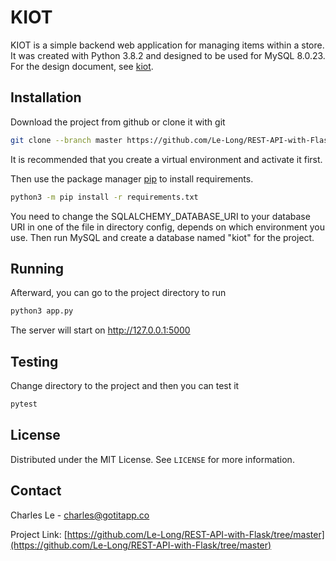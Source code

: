 # KIOT

KIOT is a simple backend web application for managing items within a store. It was created with Python 3.8.2 and designed to be used for MySQL 8.0.23. 
For the design document, see [kiot](https://docs.google.com/document/d/1BMIo-5bP3tBAaxDvO35saMD16hnC48Oa0x8YlFEudhE/edit?usp=sharing).

<!-- GETTING STARTED -->
## Installation

Download the project from github or clone it with git

```bash
git clone --branch master https://github.com/Le-Long/REST-API-with-Flask.git
```

It is recommended that you create a virtual environment and activate it first. 

Then use the package manager [pip](https://pip.pypa.io/en/stable/) to install requirements.

```bash
python3 -m pip install -r requirements.txt
```

You need to change the SQLALCHEMY_DATABASE_URI to your database URI in one of the file in directory config,
depends on which environment you use. Then run MySQL and create a database named "kiot" for the project.

<!-- USAGE -->
## Running

Afterward, you can go to the project directory to run

```bash
python3 app.py
```
The server will start on http://127.0.0.1:5000

## Testing

Change directory to the project and then you can test it

```bash
pytest
```
<!-- LICENSE -->
## License

Distributed under the MIT License. See `LICENSE` for more information.

<!-- CONTACT -->
## Contact

Charles Le - charles@gotitapp.co

Project Link: [https://github.com/Le-Long/REST-API-with-Flask/tree/master](https://github.com/Le-Long/REST-API-with-Flask/tree/master)